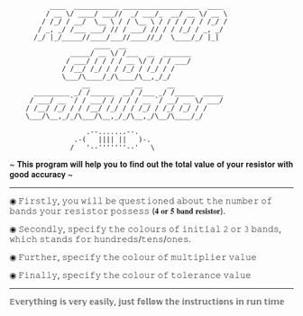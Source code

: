               ____  ___________ ___________________  ____ 
             / __ \/ ____/ ___//  _/ ___/_  __/ __ \/ __ \
            / /_/ / __/  \__ \ / / \__ \ / / / / / / /_/ /
           / _, _/ /___ ___/ // / ___/ // / / /_/ / _, _/ 
          /_/ |_/_____//____/___//____//_/  \____/_/ |_| 
                         ____  __                
                   _____/ __ \/ /___  __  _______
                  / ___/ / / / / __ \/ / / / ___/
                 / /__/ /_/ / / /_/ / /_/ / /    
                 \___/\____/_/\____/\__,_/_/    
                      __           __      __            
          _________ _/ /______  __/ /___ _/ /_____  _____
         / ___/ __ `/ / ___/ / / / / __ `/ __/ __ \/ ___/
        / /__/ /_/ / / /__/ /_/ / / /_/ / /_/ /_/ / /    
        \___/\__,_/_/\___/\__,_/_/\__,_/\__/\____/_/    

                       .--.......--.
                    .-(   |||| ||   )-.
                   /   '--'''''''--'   \
                   
~ 𝐓𝐡𝐢𝐬 𝐩𝐫𝐨𝐠𝐫𝐚𝐦 𝐰𝐢𝐥𝐥 𝐡𝐞𝐥𝐩 𝐲𝐨𝐮 𝐭𝐨 𝐟𝐢𝐧𝐝 𝐨𝐮𝐭 𝐭𝐡𝐞 𝐭𝐨𝐭𝐚𝐥 𝐯𝐚𝐥𝐮𝐞 𝐨𝐟 𝐲𝐨𝐮𝐫 𝐫𝐞𝐬𝐢𝐬𝐭𝐨𝐫 𝐰𝐢𝐭𝐡 𝐠𝐨𝐨𝐝 𝐚𝐜𝐜𝐮𝐫𝐚𝐜𝐲 ~
_________________________________________________________________________________________________
◉ 𝙵𝚒𝚛𝚜𝚝𝚕𝚢, 𝚢𝚘𝚞 𝚠𝚒𝚕𝚕 𝚋𝚎 𝚚𝚞𝚎𝚜𝚝𝚒𝚘𝚗𝚎𝚍 𝚊𝚋𝚘𝚞𝚝 𝚝𝚑𝚎 𝚗𝚞𝚖𝚋𝚎𝚛 𝚘𝚏 𝚋𝚊𝚗𝚍𝚜 𝚢𝚘𝚞𝚛 𝚛𝚎𝚜𝚒𝚜𝚝𝚘𝚛 𝚙𝚘𝚜𝚜𝚎𝚜𝚜 (𝟒 𝐨𝐫 𝟓 𝐛𝐚𝐧𝐝 𝐫𝐞𝐬𝐢𝐬𝐭𝐨𝐫).

◉ 𝚂𝚎𝚌𝚘𝚗𝚍𝚕𝚢, 𝚜𝚙𝚎𝚌𝚒𝚏𝚢 𝚝𝚑𝚎 𝚌𝚘𝚕𝚘𝚞𝚛𝚜 𝚘𝚏 𝚒𝚗𝚒𝚝𝚒𝚊𝚕 𝟸 𝚘𝚛 𝟹 𝚋𝚊𝚗𝚍𝚜, 𝚠𝚑𝚒𝚌𝚑 𝚜𝚝𝚊𝚗𝚍𝚜 𝚏𝚘𝚛 𝚑𝚞𝚗𝚍𝚛𝚎𝚍𝚜/𝚝𝚎𝚗𝚜/𝚘𝚗𝚎𝚜.

◉ 𝙵𝚞𝚛𝚝𝚑𝚎𝚛, 𝚜𝚙𝚎𝚌𝚒𝚏𝚢 𝚝𝚑𝚎 𝚌𝚘𝚕𝚘𝚞𝚛 𝚘𝚏 𝚖𝚞𝚕𝚝𝚒𝚙𝚕𝚒𝚎𝚛 𝚟𝚊𝚕𝚞𝚎

◉ 𝙵𝚒𝚗𝚊𝚕𝚕𝚢, 𝚜𝚙𝚎𝚌𝚒𝚏𝚢 𝚝𝚑𝚎 𝚌𝚘𝚕𝚘𝚞𝚛 𝚘𝚏 𝚝𝚘𝚕𝚎𝚛𝚊𝚗𝚌𝚎 𝚟𝚊𝚕𝚞𝚎
_________________________________________________________________________________________________
𝔼𝕧𝕖𝕣𝕪𝕥𝕙𝕚𝕟𝕘 𝕚𝕤 𝕧𝕖𝕣𝕪 𝕖𝕒𝕤𝕚𝕝𝕪, 𝕛𝕦𝕤𝕥 𝕗𝕠𝕝𝕝𝕠𝕨 𝕥𝕙𝕖 𝕚𝕟𝕤𝕥𝕣𝕦𝕔𝕥𝕚𝕠𝕟𝕤 𝕚𝕟 𝕣𝕦𝕟 𝕥𝕚𝕞𝕖
